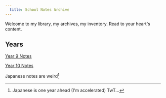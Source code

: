 ```yaml
---
  title: School Notes Archive
---
```


Welcome to my library, my archives, my inventory. Read to your heart's content.

## Years

[Year 9 Notes](year-9.md)

[Year 10 Notes](year-10.md)

Japanese notes are weird[^1]

[^1]:Japanese is one year ahead (I'm accelerated) TwT...
